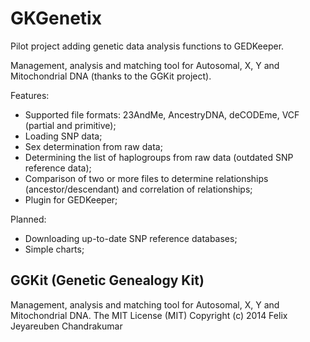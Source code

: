 # GKGenetix

Pilot project adding genetic data analysis functions to GEDKeeper.

Management, analysis and matching tool for Autosomal, X, Y and Mitochondrial DNA (thanks to the GGKit project).

Features:
- Supported file formats: 23AndMe, AncestryDNA, deCODEme, VCF (partial and primitive);
- Loading SNP data;
- Sex determination from raw data;
- Determining the list of haplogroups from raw data (outdated SNP reference data);
- Comparison of two or more files to determine relationships (ancestor/descendant) and correlation of relationships;
- Plugin for GEDKeeper;


Planned:
- Downloading up-to-date SNP reference databases;
- Simple charts;

## GGKit (Genetic Genealogy Kit)

Management, analysis and matching tool for Autosomal, X, Y and Mitochondrial DNA.
The MIT License (MIT)
Copyright (c) 2014 Felix Jeyareuben Chandrakumar
